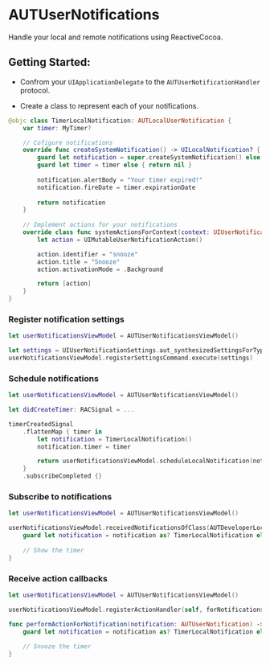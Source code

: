# AUTUserNotifications

Handle your local and remote notifications using ReactiveCocoa.

## Getting Started:

- Confrom your `UIApplicationDelegate` to the `AUTUserNotificationHandler` protocol.

- Create a class to represent each of your notifications.

```swift
@objc class TimerLocalNotification: AUTLocalUserNotification {
    var timer: MyTimer?

    // Cofigure notifications
    override func createSystemNotification() -> UILocalNotification? {
        guard let notification = super.createSystemNotification() else { return nil }
        guard let timer = timer else { return nil }
        
        notification.alertBody = "Your timer expired!"
        notification.fireDate = timer.expirationDate
        
        return notification
    }
    
    // Implement actions for your notifications
    override class func systemActionsForContext(context: UIUserNotificationActionContext) -> [UIUserNotificationAction]? {
        let action = UIMutableUserNotificationAction()

        action.identifier = "snooze"
        action.title = "Snooze"
        action.activationMode = .Background

        return [action]
    }
}
```

### Register notification settings

```swift
let userNotificationsViewModel = AUTUserNotificationsViewModel()

let settings = UIUserNotificationSettings.aut_synthesizedSettingsForTypes([.Alert, .Badge, .Sound])
userNotificationsViewModel.registerSettingsCommand.execute(settings)
```

### Schedule notifications

```swift
let userNotificationsViewModel = AUTUserNotificationsViewModel()

let didCreateTimer: RACSignal = ...

timerCreatedSignal
    .flattenMap { timer in
        let notification = TimerLocalNotification()
        notification.timer = timer

        return userNotificationsViewModel.scheduleLocalNotification(notification)
    }
    .subscribeCompleted {}
```

### Subscribe to notifications

```swift
let userNotificationsViewModel = AUTUserNotificationsViewModel()

userNotificationsViewModel.receivedNotificationsOfClass(AUTDeveloperLocalNotification.self).subscribeNext { notification in
    guard let notification = notification as? TimerLocalNotification else { return }
    
    // Show the timer
}
```

### Receive action callbacks

```swift
let userNotificationsViewModel = AUTUserNotificationsViewModel()

userNotificationsViewModel.registerActionHandler(self, forNotificationsOfClass: TimerLocalNotification.self)

func performActionForNotification(notification: AUTUserNotification) -> RACSignal {
    guard let notification = notification as? TimerLocalNotification else { return RACSignal.empty() }
        
    // Snooze the timer   
}
```
